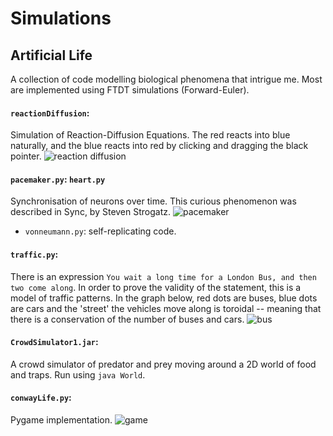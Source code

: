 # Simulations

## Artificial Life

A collection of code modelling biological phenomena that intrigue me. Most are implemented using FTDT simulations (Forward-Euler).

#### `reactionDiffusion`:
Simulation of Reaction-Diffusion Equations. The red reacts into blue naturally, and the blue reacts into red by clicking and dragging the black pointer.
![reaction diffusion](https://github.com/dyth/Simulations/blob/master/images/reaction_diffusion.png)

#### `pacemaker.py`: `heart.py`
Synchronisation of neurons over time. This curious phenomenon was described in Sync, by Steven Strogatz.
![pacemaker](https://github.com/dyth/Simulations/blob/master/images/heart.png)

* `vonneumann.py`: self-replicating code.

#### `traffic.py`:
There is an expression `You wait a long time for a London Bus, and then two come along`. In order to prove the validity of the statement, this is a model of traffic patterns. In the graph below, red dots are buses, blue dots are cars and the 'street' the vehicles move along is toroidal -- meaning that there is a conservation of the number of buses and cars.
![bus](https://github.com/dyth/Simulations/blob/master/images/bus.png)

#### `CrowdSimulator1.jar`:
A crowd simulator of predator and prey moving around a 2D world of food and traps. Run using `java World`.

#### `conwayLife.py`:
Pygame implementation.
![game](https://github.com/dyth/Simulations/blob/master/images/game_of_life.png)
